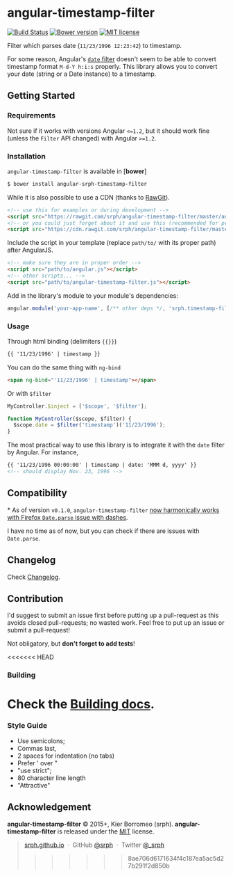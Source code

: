 angular-timestamp-filter
=====

[![Build Status](https://travis-ci.org/srph/angular-timestamp-filter.svg)](https://travis-ci.org/srph/angular-timestamp-filter) [![Bower version](https://badge.fury.io/bo/angular-srph-timestamp-filter.svg)](http://badge.fury.io/bo/angular-srph-timestamp-filter) [![MIT license](http://img.shields.io/badge/license-MIT-brightgreen.svg)](http://opensource.org/licenses/MIT)

Filter which parses date (```11/23/1996 12:23:42```) to timestamp.

For some reason, Angular's [```date``` filter](https://docs.angularjs.org/api/ng/filter/date) doesn't seem to be able to convert timestamp format `M-d-Y h:i:s` properly. This library allows you to convert your date (string or a Date instance) to a timestamp.

## Getting Started

### Requirements

Not sure if it works with versions Angular ```<=1.2```, but it should work fine (unless the ```Filter``` API changed) with Angular ```>=1.2```.

### Installation

```angular-timestamp-filter``` is available in [**bower**]

```bash
$ bower install angular-srph-timestamp-filter
```

While it is also possible to use a CDN (thanks to [RawGit](https://rawgit.com/)).

```html
<!-- use this for examples or during development -->
<script src="https://rawgit.com/srph/angular-timestamp-filter/master/angular-timestamp-filter.js"></script>
<!-- or you could just forget about it and use this (recommended for production) -->
<script src="https://cdn.rawgit.com/srph/angular-timestamp-filter/master/angular-timestamp-filter.js"></script>
```

Include the script in your template (replace ```path/to/``` with its proper path) after AngularJS.
```html
<!-- make sure they are in proper order -->
<script src="path/to/angular.js"></script>
<!-- other scripts... -->
<script src="path/to/angular-timestamp-filter.js"></script>
```

Add in the library's module to your module's dependencies:

```js
angular.module('your-app-name', [/** other deps */, 'srph.timestamp-filter']);
```

### Usage

Through html binding (delimiters ```{{}}```)
```html
{{ '11/23/1996' | timestamp }}
```

You can do the same thing with ```ng-bind```
```html
<span ng-bind="'11/23/1996' | timestamp"></span>
```

Or with ```$filter```
```js
MyController.$inject = ['$scope', '$filter'];

function MyController($scope, $filter) {
  $scope.date = $filter('timestamp')('11/23/1996');
}
```

The most practical way to use this library is to integrate it with the ```date``` filter by Angular. For instance,

```html
{{ '11/23/1996 00:00:00' | timestamp | date: 'MMM d, yyyy' }}
<!-- should display Nov. 23, 1996 -->
```

## Compatibility

\* As of version `v0.1.0`, `angular-timestamp-filter` [now harmonically works with Firefox `Date.parse` issue with dashes](http://stackoverflow.com/questions/11516332/date-parse-results-in-nan).

I have no time as of now, but you can check if there are issues with ```Date.parse```.

## Changelog

Check [Changelog](https://github.com/srph/angular-timestamp-filter/blob/master/doc/changelog.md).

## Contribution

I'd suggest to submit an issue first before putting up a pull-request as this avoids closed pull-requests; no wasted work. Feel free to put up an issue or submit a pull-request!

Not obligatory, but **don't forget to add tests**!

<<<<<<< HEAD
### Building

Check the [Building docs](https://github.com/srph/angular-timestamp-filter/blob/master/doc/building.md).
=======
### Style Guide

- Use semicolons;
- Commas last,
- 2 spaces for indentation (no tabs)
- Prefer ' over "
- "use strict";
- 80 character line length
- "Attractive"

## Acknowledgement

**angular-timestamp-filter** © 2015+, Kier Borromeo (srph). **angular-timestamp-filter** is released under the [MIT](mit-license.org) license.

> [srph.github.io](http://srph.github.io) &nbsp;&middot;&nbsp;
> GitHub [@srph](https://github.com/srph) &nbsp;&middot;&nbsp;
> Twitter [@_srph](https://twitter.com/_srph)
>>>>>>> 8ae706d6171634f4c187ea5ac5d27b291f2d850b
